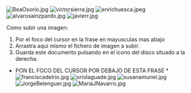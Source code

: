 ![BeaOsorio.jpg]({{site.baseurl}}/imgs/personas/BeaOsorio.jpg)
![victorsierra.jpg]({{site.baseurl}}/imgs/personas/victorsierra.jpg)
![enrichuesca.jpeg]({{site.baseurl}}/imgs/personas/enrichuesca.jpeg)
![alvarosainzpardo.jpg]({{site.baseurl}}/imgs/personas/alvarosainzpardo.jpg)
![javierr.jpg]({{site.baseurl}}/imgs/personas/javierr.jpg)

Como subir una imagen:

1. Por el foco del cursor en la frase en mayusculas mas abajo
2. Arrastra aqui mismo el fichero de imagen a subir.
3. Guarda este documento pulsando en el icono del disco situado a la derecha.


* PON EL FOCO DEL CURSOR POR DEBAJO DE ESTA FRASE *
![franciscadelrio.jpg]({{site.baseurl}}/imgs/personas/franciscadelrio.jpg)
![oriolaguade.jpg]({{site.baseurl}}/imgs/personas/oriolaguade.jpg)
![susanamuriel.jpg]({{site.baseurl}}/imgs/personas/susanamuriel.jpg)
![JorgeBelenguer.jpg]({{site.baseurl}}/imgs/personas/JorgeBelenguer.jpg)
![MariaJNavarro.jpg]({{site.baseurl}}/imgs/personas/MariaJNavarro.jpg)

